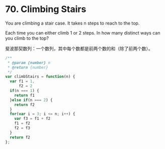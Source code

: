 # 70. Climbing Stairs

You are climbing a stair case. It takes n steps to reach to the top.

Each time you can either climb 1 or 2 steps. In how many distinct ways can you climb to the top?


斐波那契数列：一个数列，其中每个数都是前两个数的和（除了前两个数）。

```javascript
/**
 * @param {number} n
 * @return {number}
 */
var climbStairs = function(n) {
  var f1 = 1,
      f2 = 2
  if(n === 1) {
    return f1
  }else if(n === 2) {
    return f2
  }
  for(var i = 3; i <= n; i++) {
    var f3 = f1 + f2
    f1 = f2
    f2 = f3
  }
  return f2
};
```
